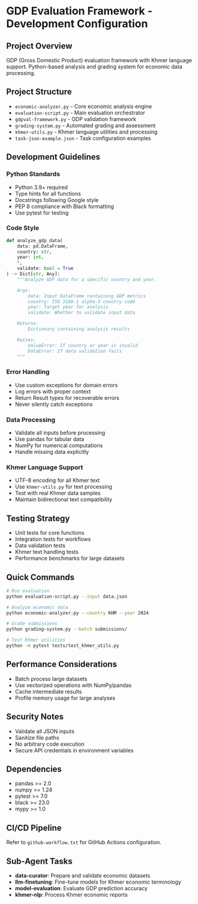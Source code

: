# GDP Evaluation Framework - Development Configuration

## Project Overview
GDP (Gross Domestic Product) evaluation framework with Khmer language support.
Python-based analysis and grading system for economic data processing.

## Project Structure
- `economic-analyzer.py` - Core economic analysis engine
- `evaluation-script.py` - Main evaluation orchestrator
- `gdpval-framework.py` - GDP validation framework
- `grading-system.py` - Automated grading and assessment
- `khmer-utils.py` - Khmer language utilities and processing
- `task-json-example.json` - Task configuration examples

## Development Guidelines

### Python Standards
- Python 3.9+ required
- Type hints for all functions
- Docstrings following Google style
- PEP 8 compliance with Black formatting
- Use pytest for testing

### Code Style
```python
def analyze_gdp_data(
    data: pd.DataFrame,
    country: str,
    year: int,
    *,
    validate: bool = True
) -> Dict[str, Any]:
    """Analyze GDP data for a specific country and year.

    Args:
        data: Input DataFrame containing GDP metrics
        country: ISO 3166-1 alpha-3 country code
        year: Target year for analysis
        validate: Whether to validate input data

    Returns:
        Dictionary containing analysis results

    Raises:
        ValueError: If country or year is invalid
        DataError: If data validation fails
    """
```

### Error Handling
- Use custom exceptions for domain errors
- Log errors with proper context
- Return Result types for recoverable errors
- Never silently catch exceptions

### Data Processing
- Validate all inputs before processing
- Use pandas for tabular data
- NumPy for numerical computations
- Handle missing data explicitly

### Khmer Language Support
- UTF-8 encoding for all Khmer text
- Use `khmer-utils.py` for text processing
- Test with real Khmer data samples
- Maintain bidirectional text compatibility

## Testing Strategy
- Unit tests for core functions
- Integration tests for workflows
- Data validation tests
- Khmer text handling tests
- Performance benchmarks for large datasets

## Quick Commands
```bash
# Run evaluation
python evaluation-script.py --input data.json

# Analyze economic data
python economic-analyzer.py --country KHM --year 2024

# Grade submissions
python grading-system.py --batch submissions/

# Test Khmer utilities
python -m pytest tests/test_khmer_utils.py
```

## Performance Considerations
- Batch process large datasets
- Use vectorized operations with NumPy/pandas
- Cache intermediate results
- Profile memory usage for large analyses

## Security Notes
- Validate all JSON inputs
- Sanitize file paths
- No arbitrary code execution
- Secure API credentials in environment variables

## Dependencies
- pandas >= 2.0
- numpy >= 1.24
- pytest >= 7.0
- black >= 23.0
- mypy >= 1.0

## CI/CD Pipeline
Refer to `github-workflow.txt` for GitHub Actions configuration.

## Sub-Agent Tasks
- **data-curator**: Prepare and validate economic datasets
- **llm-finetuning**: Fine-tune models for Khmer economic terminology
- **model-evaluation**: Evaluate GDP prediction accuracy
- **khmer-nlp**: Process Khmer economic reports